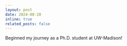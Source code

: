 ```yaml
---
layout: post
date: 2024-08-20
inline: true
related_posts: false
---
```


Beginned my journey as a Ph.D. student at UW-Madison!